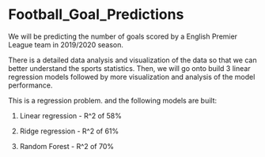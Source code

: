# Football_Goal_Predictions
We will be predicting the number of goals scored by a English Premier League team in 2019/2020 season.

There is a detailed data analysis and visualization of the data so that we can better understand the sports statistics.
Then, we will go onto build 3 linear regression models followed by more visualization and analysis of the model performance.

This is a regression problem. and the following models are built:
1) Linear regression - R^2 of 58%

2) Ridge regression - R^2 of 61%

3) Random Forest - R^2 of 70%
